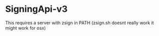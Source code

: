 # SigningApi-v3
This requires a server with zsign in PATH (zsign.sh doesnt really work it might work for osx)
